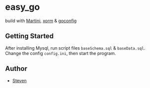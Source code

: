 easy_go
=======
build with [Martini](https://github.com/go-martini/martini), [xorm](https://github.com/go-xorm/xorm) &  [goconfig](https://github.com/Unknwon/goconfig)

## Getting Started

After installing Mysql, run script files `baseSchema.sql` & `baseData.sql`.
Change the config `config.ini`, then start the program.

## Author

* [Steven](https://github.com/easykoo)
